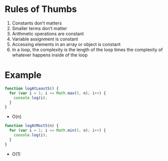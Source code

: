 # Rules of Thumbs

1. Constants don’t matters
2. Smaller terms don’t matter
3. Arithmetic operations are constant
4. Variable assignment is constant
5. Accessing elements in an array or object is constant
6. In a loop, the complexity is the length of the loop times the complexity of whatever happens inside of the loop

# Example

```jsx
function logAtLeast5() {
  for (var i = 1; i <= Math.max(5, n); i++) {
    console.log(i);
  }
}
```

- O(n)

```jsx
function logAtMost5(n) {
  for (var i = 1; i <= Math.min(5, n); i++) {
    console.log(i);
  }
}
```

- O(1)
